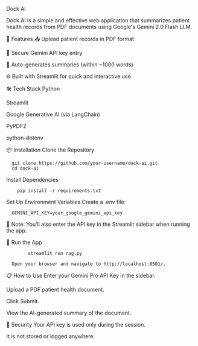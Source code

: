 Dock Ai 

Dock Ai is a simple and effective web application that summarizes patient health records from PDF documents using Google's Gemini 2.0 Flash LLM.

🚀 Features
📤 Upload patient records in PDF format

🔐 Secure Gemini API key entry

🤖 Auto-generates summaries (within ~1000 words)

🌐 Built with Streamlit for quick and interactive use

🛠️ Tech Stack
Python

Streamlit

Google Generative AI (via LangChain)

PyPDF2

python-dotenv

📦 Installation
Clone the Repository

      git clone https://github.com/your-username/dock-ai.git
      cd dock-ai

Install Dependencies

        pip install -r requirements.txt



Set Up Environment Variables
Create a .env file:

      GEMINI_API_KEY=your_google_gemini_api_key

  
🔑 Note: You’ll also enter the API key in the Streamlit sidebar when running the app.

🚀 Run the App

            streamlit run rag.py

      Open your browser and navigate to http://localhost:8501/.
📋 How to Use
Enter your Gemini Pro API Key in the sidebar.

Upload a PDF patient health document.

Click Submit.

View the AI-generated summary of the document.

🔐 Security
Your API key is used only during the session.

It is not stored or logged anywhere.
